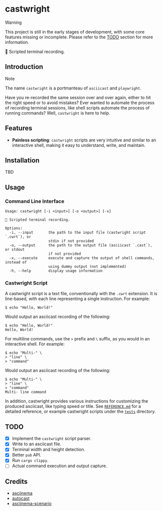 # castwright

> [!WARNING]
> This project is still in the early stages of development, with some core features missing or incomplete. Please refer to the [TODO](#todo) section for more information.

🎥 Scripted terminal recording.

## Introduction

> [!NOTE]
> The name `castwright` is a portmanteau of `asciicast` and `playwright`.

Have you re-recorded the same session over and over again, either to hit the right speed or to avoid mistakes? Ever wanted to automate the process of recording terminal sessions, like shell scripts automate the process of running commands? Well, `castwright` is here to help.

## Features

- **Painless scripting**: `castwright` scripts are very intuitive and similar to an interactive shell, making it easy to understand, write, and maintain.

## Installation

TBD

## Usage

### Command Line Interface

```shell
Usage: castwright [-i <input>] [-o <output>] [-x]

🎥 Scripted terminal recording.

Options:
  -i, --input       the path to the input file (castwright script `.cwrt`), or
                    stdin if not provided
  -o, --output      the path to the output file (asciicast `.cast`), or stdout
                    if not provided
  -x, --execute     execute and capture the output of shell commands, instead of
                    using dummy output (not implemented)
  -h, --help        display usage information
```

### Castwright Script

A castwright script is a text file, conventionally with the `.cwrt` extension. It is line-based, with each line representing a single instruction. For example:

```plaintext
$ echo "Hello, World!"
```

Would output an asciicast recording of the following:

```plaintext
$ echo "Hello, World!"
Hello, World!
```

For multiline commands, use the `>` prefix and `\` suffix, as you would in an interactive shell. For example:

```plaintext
$ echo "Multi-" \
> "line" \
> "command"
```

Would output an asciicast recording of the following:

```plaintext
$ echo "Multi-" \
> "line" \
> "command"
Multi- line command
```

In addition, castwright provides various instructions for customizing the produced asciicast, like typing speed or title. See [`REFERENCE.md`](./REFERENCE.md) for a detailed reference, or example castwright scripts under the [`tests`](./tests/) directory.

## TODO

- [x] Implement the `castwright` script parser.
- [x] Write to an asciicast file.
- [x] Terminal width and height detection.
- [x] Better `pub` API.
- [x] Run `cargo clippy`.
- [ ] Actual command execution and output capture.

## Credits

- [asciinema](https://asciinema.org)
- [autocast](https://github.com/k9withabone/autocast)
- [asciinema-scenario](https://github.com/garbas/asciinema-scenario)
